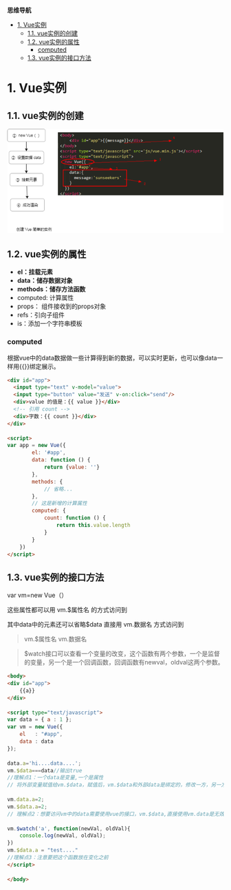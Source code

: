 **思维导航**
<!-- TOC -->

- [1. Vue实例](#1-vue实例)
	- [1.1. vue实例的创建](#11-vue实例的创建)
	- [1.2. vue实例的属性](#12-vue实例的属性)
		- [computed](#computed)
	- [1.3. vue实例的接口方法](#13-vue实例的接口方法)

<!-- /TOC -->


# 1. Vue实例

## 1.1. vue实例的创建

![create-vue](../assets/create-vue.png)


## 1.2. vue实例的属性

* **el：挂载元素**
* **data：储存数据对象**
* **methods：储存方法函数**
* computed: 计算属性
* props： 组件接收到的props对象
* refs：引向子组件
* is：添加一个字符串模板


### computed

根据vue中的data数据做一些计算得到新的数据，可以实时更新，也可以像data一样用{{}}绑定展示。

``` html
<div id="app">
  <input type="text" v-model="value">
  <input type="button" value="发送" v-on:click="send"/>
  <div>value 的值是：{{ value }}</div>
  <!-- 引用 count -->
  <div>字数：{{ count }}</div>
</div>

<script>
var app = new Vue({
        el: '#app',
        data: function () {
            return {value: ''}
        },
        methods: {
            // 省略...
        },
        // 这是新增的计算属性
        computed: {
            count: function () {
                return this.value.length
            }
        }
	})
</script>
```


## 1.3. vue实例的接口方法

 var vm=new Vue（）

 这些属性都可以用 vm.$属性名 的方式访问到

 其中data中的元素还可以省略$data 直接用 vm.数据名 方式访问到

> vm.$属性名  vm.数据名

> $watch接口可以查看一个变量的改变，这个函数有两个参数，一个是监督的变量，另一个是一个回调函数，回调函数有newval，oldval这两个参数。

``` html js
<body>
<div id="app">
	{{a}}
</div>

<script type="text/javascript">
var data = { a : 1 };
var vm = new Vue({
	el   : "#app",
	data : data
});

data.a='hi....data....';
vm.$data===data//输出true
//理解点1：一个data是变量,一个是属性
// 将外部变量赋值给vm.$data，赋值后，vm.$data和外部data是绑定的，修改一方，另一方就会随之改变。

vm.data.a=2;
vm.$data.a=2;
// 理解点2：想要访问vm中的data需要使用vue的接口，vm.$data,直接使用vm.data是无效的

vm.$watch('a', function(newVal, oldVal){
	console.log(newVal, oldVal);
})
vm.$data.a = "test...."
//理解点3：注意要把这个函数放在变化之前
</script>

</body>
```





